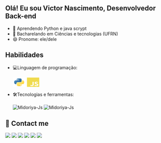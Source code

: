 ## Olá! Eu sou Victor Nascimento, Desenvolvedor Back-end

- 🔭 Aprendendo Python e java scrypt
- 🌱 Bacharelando em Ciências e tecnologias (UFRN)
- 😄 Pronome: ele/dele
## Habilidades
- 💻Linguagem de programação:
     <div style="display: inline_block"><br>
        <img align="center" alt="Midoriya-Python" height="30" width="40" src="https://raw.githubusercontent.com/devicons/devicon/master/icons/python/python-original.svg">
        <img align="center" alt="Midoriya-Js" height="30" width="40" src="https://raw.githubusercontent.com/devicons/devicon/master/icons/javascript/javascript-plain.svg">
</div>

- 🛠️Tecnologias e ferramentas:
    <div style="display: inline_block"><br>
        <img align="center" alt="Midoriya-Js" height="30" width="40" src="https://cdn.jsdelivr.net/gh/devicons/devicon@latest/icons/github/github-original.svg">
        <img align="center" alt="Midoriya-Js" height="30" width="40" src="https://cdn.jsdelivr.net/gh/devicons/devicon@latest/icons/neovim/neovim-original-wordmark.svg">
</div>

## :briefcase: Contact me

</div>
  <a href="https://www.youtube.com/@iitzmidoriya3431" target="_blank"><img src="https://img.shields.io/badge/YouTube-FF0000?style=for-the-badge&logo=youtube&logoColor=white" target="_blank"></a>
  <a href="https://www.instagram.com/iitzmidoriya/" target="_blank"><img src="https://img.shields.io/badge/-Instagram-%23E4405F?style=for-the-badge&logo=instagram&logoColor=white" target="_blank"></a>
 	<a href="https://www.twitch.tv/iitzmidoriya" target="_blank"><img src="https://img.shields.io/badge/Twitch-9146FF?style=for-the-badge&logo=twitch&logoColor=white" target="_blank"></a>
  <a href="https://discord.gg/usvugHqke2" target="_blank"><img src="https://img.shields.io/badge/Discord-7289DA?style=for-the-badge&logo=discord&logoColor=white" target="_blank"></a> 
  <a href ="victornascimentobr48@gmail.com"><img src="https://img.shields.io/badge/-Gmail-%23333?style=for-the-badge&logo=gmail&logoColor=white" target="_blank"></a>
  <a href="https://www.linkedin.com/in/victor-nascimento-de-melo-369751315/" target="_blank"><img src="https://img.shields.io/badge/-LinkedIn-%230077B5?style=for-the-badge&logo=linkedin&logoColor=white" target="_blank"></a>


</div>
